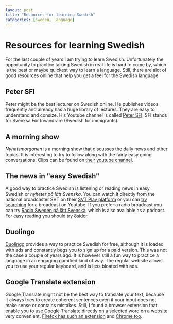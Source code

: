 ```yaml
---
layout: post
title: "Resources for learning Swedish"
categories: [sweden, language]
---
```


# Resources for learning Swedish

For the last couple of years I am trying to learn Swedish. Unfortunately the opportunity to practice talking Swedish in real life is hard to come by, which is the best or maybe quickest way to learn a language. Still, there are alot of good resources online that help you get a feel for the Swedish language.

## Peter SFI
Peter might be the best lecturer on Swedish online. He publishes videos frequently and already has a huge library of lectures. They are easy to understand and consize. His Youtube channel is called [Peter SFI](https://www.youtube.com/channel/UCXm1UDWRRND6SoLxTbbp87A). SFI stands for Svenksa För Invandrare (Swedish for immigrants).

## A morning show
*Nyhetsmorgonen* is a morning show that discusses the daily news and other topics. It is interesting to try to follow along with the fairly easy going conversations. Clips can be found on [their youtube channel](https://www.youtube.com/channel/UCORLbI_fwmG7hxurck_WmIg).

## The news in "easy Swedish"
A good way to practice Swedish is listening or reading news in easy Swedish or *nyheter på lätt Svenska*. You can watch it directly from the national broadcaster SVT on their [SVT Play platform](https://www.svtplay.se/nyheter-pa-latt-svenska) or you can [try searching]((https://www.youtube.com/results?search_query=nyheter+p%C3%A5+l%C3%A4tt+svenska+svt+)) for a broadcast on Youtube. If you prefer a radio broadcast you can try [Radio Sweden på lätt Svenska](https://sverigesradio.se/radioswedenpalattsvenska), which is also available as a podcast. For easy reading you should try [8sidor](https://8sidor.se/).

## Duolingo
[Duolingo](https://www.duolingo.com/) provides a way to practice Swedish for free, although it is loaded with ads and constantly begs you to sign up for a paid version. This was not the case a couple of years ago. It is however still a fun way to practice a language in an engaging gamified kind of way. The regular website allows you to use your regular keyboard, and is less bloated with ads.

## Google Translate extension
Google Translate might not be the best way to translate your text, because it always tries to create coherent sentences even if your input does not make sense or contains mistakes. Still, I found a browser extension that enable you to use Google Translate directly on a selected word on a website very convenient. [Firefox has such an extension](https://addons.mozilla.org/nl/firefox/addon/to-google-translate/) and [Chrome too](https://chrome.google.com/webstore/detail/google-translate/aapbdbdomjkkjkaonfhkkikfgjllcleb).

